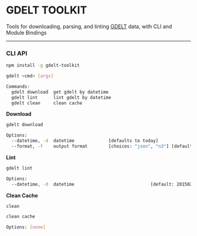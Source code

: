 # GDELT TOOLKIT

Tools for downloading, parsing, and linting [GDELT](gdeltproject.org) data, with CLI and Module Bindings

---

### CLI API
```bash
npm install -g gdelt-toolkit

gdelt <cmd> [args]

Commands:
  gdelt download  get gdelt by datetime
  gdelt lint      lint gdelt by datetime
  gdelt clean     clean cache
```

**Download**

```bash
gdelt download

Options:
  --datetime, -d  datetime             [defaults to today]
  --format, -f    output format        [choices: "json", "n3"] [default: "json"]
```

**Lint**

```bash
gdelt lint

Options:
  --datetime, -d  datetime                             [default: 20150218230000]
```

**Clean Cache**

```bash
clean

clean cache

Options: [none]
```

